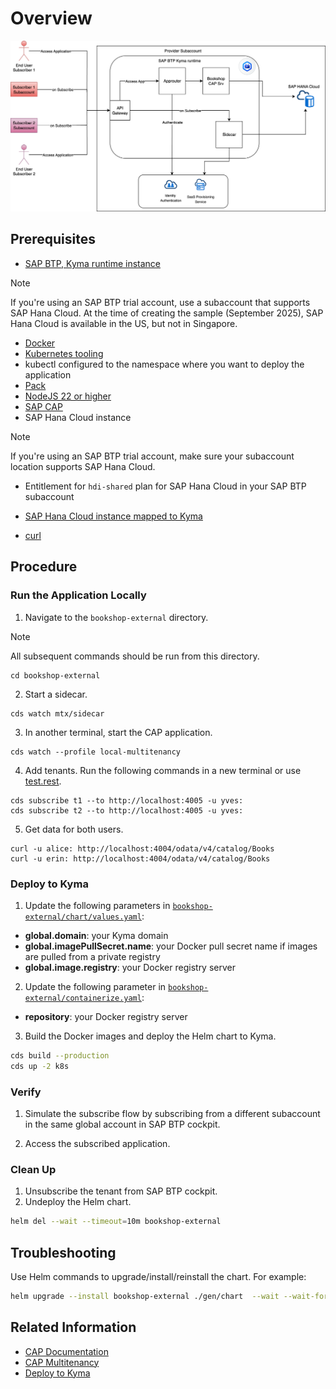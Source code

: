 # Overview

![mt-bookshop](./assets/bookshop-mt.png)

## Prerequisites

- [SAP BTP, Kyma runtime instance](../prerequisites/README.md#kyma)

> [!Note]
> If you're using an SAP BTP trial account, use a subaccount that supports SAP Hana Cloud. At the time of creating the sample (September 2025), SAP Hana Cloud is available in the US, but not in Singapore.

- [Docker](../prerequisites/README.md#docker)
- [Kubernetes tooling](../prerequisites/README.md#kubernetes)
- kubectl configured to the namespace where you want to deploy the application
- [Pack](../prerequisites/README.md#pack)
- [NodeJS 22 or higher](https://nodejs.org/en/download/)
- [SAP CAP](../prerequisites/README.md#sap-cap)
- SAP Hana Cloud instance

> [!Note]
> If you're using an SAP BTP trial account, make sure your subaccount location supports SAP Hana Cloud.

- Entitlement for `hdi-shared` plan for SAP Hana Cloud in your SAP BTP subaccount
- [SAP Hana Cloud instance mapped to Kyma](https://blogs.sap.com/2022/12/15/consuming-sap-hana-cloud-from-the-kyma-environment/)

- [curl](https://curl.se/)

## Procedure

### Run the Application Locally

1. Navigate to the `bookshop-external` directory.

> [!Note]
> All subsequent commands should be run from this directory.

  ```shell
  cd bookshop-external
  ```

2. Start a sidecar.

  ```shell
  cds watch mtx/sidecar
  ```

3. In another terminal, start the CAP application.

  ```shell
  cds watch --profile local-multitenancy
  ```

4. Add tenants. Run the following commands in a new terminal or use [test.rest](./test.rest).

  ```shell
  cds subscribe t1 --to http://localhost:4005 -u yves:
  cds subscribe t2 --to http://localhost:4005 -u yves:
  ```

5. Get data for both users.

  ```shell
  curl -u alice: http://localhost:4004/odata/v4/catalog/Books
  curl -u erin: http://localhost:4004/odata/v4/catalog/Books
  ```

### Deploy to Kyma

1. Update the following parameters in [`bookshop-external/chart/values.yaml`](bookshop-external/chart/values.yaml):

  - **global.domain**: your Kyma domain
  - **global.imagePullSecret.name**: your Docker pull secret name if images are pulled from a private registry
  - **global.image.registry**: your Docker registry server

2. Update the following parameter in [`bookshop-external/containerize.yaml`](bookshop-external/containerize.yaml):
  - **repository**: your Docker registry server

3. Build the Docker images and deploy the Helm chart to Kyma.

  ```bash
  cds build --production
  cds up -2 k8s
  ```

### Verify

1. Simulate the subscribe flow by subscribing from a different subaccount in the same global account in SAP BTP cockpit.

2. Access the subscribed application.

### Clean Up

1. Unsubscribe the tenant from SAP BTP cockpit.
2. Undeploy the Helm chart.

  ```bash
  helm del --wait --timeout=10m bookshop-external
  ```

## Troubleshooting

Use Helm commands to upgrade/install/reinstall the chart. For example:

  ```bash
  helm upgrade --install bookshop-external ./gen/chart  --wait --wait-for-jobs --timeout=10m --set-file xsuaa.jsonParameters=xs-security.json
  ```

## Related Information

- [CAP Documentation](https://cap.cloud.sap/docs/get-started/)
- [CAP Multitenancy](https://cap.cloud.sap/docs/guides/multitenancy/)
- [Deploy to Kyma](https://cap.cloud.sap/docs/guides/deployment/to-kyma)

